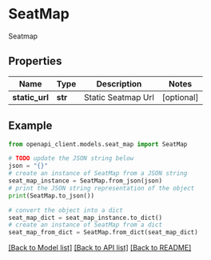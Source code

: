 # SeatMap

Seatmap

## Properties

Name | Type | Description | Notes
------------ | ------------- | ------------- | -------------
**static_url** | **str** | Static Seatmap Url | [optional] 

## Example

```python
from openapi_client.models.seat_map import SeatMap

# TODO update the JSON string below
json = "{}"
# create an instance of SeatMap from a JSON string
seat_map_instance = SeatMap.from_json(json)
# print the JSON string representation of the object
print(SeatMap.to_json())

# convert the object into a dict
seat_map_dict = seat_map_instance.to_dict()
# create an instance of SeatMap from a dict
seat_map_from_dict = SeatMap.from_dict(seat_map_dict)
```
[[Back to Model list]](../README.md#documentation-for-models) [[Back to API list]](../README.md#documentation-for-api-endpoints) [[Back to README]](../README.md)


